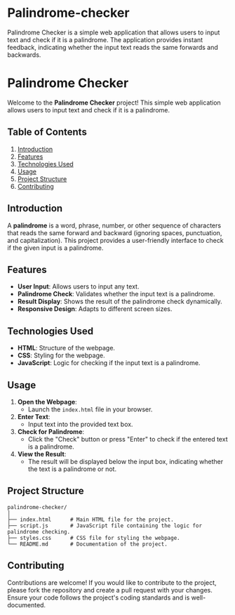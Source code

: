# Palindrome-checker
Palindrome Checker is a simple web application that allows users to input text and check if it is a palindrome. The application provides instant feedback, indicating whether the input text reads the same forwards and backwards.

# Palindrome Checker

Welcome to the **Palindrome Checker** project! This simple web application allows users to input text and check if it is a palindrome.

## Table of Contents
1. [Introduction](#introduction)
2. [Features](#features)
3. [Technologies Used](#technologies-used)
4. [Usage](#usage)
5. [Project Structure](#project-structure)
6. [Contributing](#contributing)


## Introduction
A **palindrome** is a word, phrase, number, or other sequence of characters that reads the same forward and backward (ignoring spaces, punctuation, and capitalization). This project provides a user-friendly interface to check if the given input is a palindrome.

## Features
- **User Input**: Allows users to input any text.
- **Palindrome Check**: Validates whether the input text is a palindrome.
- **Result Display**: Shows the result of the palindrome check dynamically.
- **Responsive Design**: Adapts to different screen sizes.

## Technologies Used
- **HTML**: Structure of the webpage.
- **CSS**: Styling for the webpage.
- **JavaScript**: Logic for checking if the input text is a palindrome.

## Usage
1. **Open the Webpage**:
    - Launch the `index.html` file in your browser.
2. **Enter Text**:
    - Input text into the provided text box.
3. **Check for Palindrome**:
    - Click the "Check" button or press "Enter" to check if the entered text is a palindrome.
4. **View the Result**:
    - The result will be displayed below the input box, indicating whether the text is a palindrome or not.

## Project Structure
```plaintext
palindrome-checker/
│
├── index.html      # Main HTML file for the project.
├── script.js       # JavaScript file containing the logic for palindrome checking.
├── styles.css      # CSS file for styling the webpage.
└── README.md       # Documentation of the project.
```

## Contributing
Contributions are welcome! If you would like to contribute to the project, please fork the repository and create a pull request with your changes. Ensure your code follows the project's coding standards and is well-documented.
